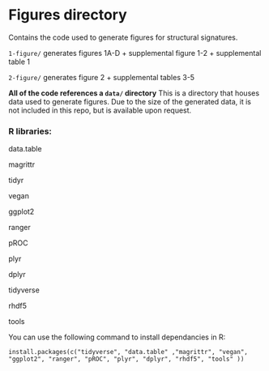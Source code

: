 # Figures directory 

Contains the code used to generate figures for structural signatures. 

`1-figure/` generates figures 1A-D + supplemental figure 1-2 + supplemental table 1 

`2-figure/` generates figure 2 + supplemental tables 3-5

**All of the code references a `data/` directory** This is a directory that houses data used to generate figures. Due to the size of the generated data, it is not included in this repo, but is available upon request. 

### R libraries: 

data.table

magrittr

tidyr

vegan

ggplot2

ranger

pROC

plyr

dplyr

tidyverse

rhdf5

tools

You can use the following command to install dependancies in R:

`install.packages(c("tidyverse", "data.table" ,"magrittr", "vegan", "ggplot2", "ranger", "pROC", "plyr", "dplyr", "rhdf5", "tools" ))`
